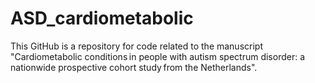 # ASD_cardiometabolic
This GitHub is a repository for code related to the manuscript "Cardiometabolic conditions in people with autism spectrum disorder: a nationwide prospective cohort study from the Netherlands".
